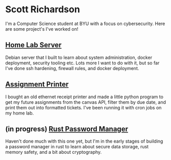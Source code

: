 # Scott Richardson

I'm a Computer Science student at BYU with a focus on cybersecurity. Here are some project's I've worked on!



## [Home Lab Server](https://github.com/scott-richardson-135/home-lab)
Debian server that I built to learn about system administration, docker deployment, security tooling etc. Lots more I want to do with it, but so far I've done ssh hardening, firewall rules, and docker deployment.

## [Assignment Printer](https://github.com/scott-richardson-135/receipt-printer)
I bought an old ethernet receipt printer and made a little python program to get my future assignments from the canvas API, filter them by due date, and print them out into formatted tickets. I've been running it with cron jobs on my home lab.

## (in progress) [Rust Password Manager](https://github.com/scott-richardson-135/passrs)
Haven't done much with this one yet, but I'm in the early stages of building a password manager in rust to learn about secure data storage, rust memory safety, and a bit about cryptography.

